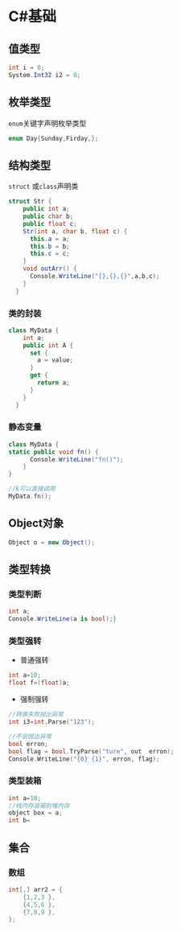 

# C#基础

## 值类型

```c#
int i = 0;
System.Int32 i2 = 0;
```

## 枚举类型

`enum`关键字声明枚举类型

```c#
enum Day{Sunday,Firday,};
```

## 结构类型

`struct` 或`class`声明类

```c#
struct Str {
    public int a;
    public char b;
    public float c;
    Str(int a, char b, float c) {
      this.a = a;
      this.b = b;
      this.c = c;
    }
    void outArr() {
      Console.WriteLine("{},{},{}",a,b,c);
    }
  }
```

### 类的封装

```c#
class MyData {
    int a;
    public int A {
      set {
        a = value;
      }
      get {
        return a;
      }
    }
  }
```

### 静态变量

```c#
class MyData {
static public void fn() {
      Console.WriteLine("fn()");
    }
}

//k可以直接调用
MyData.fn();
```



## Object对象

```c#
Object o = new Object();
```



## 类型转换

### 类型判断

```c#
int a;
Console.WriteLine(a is bool);}
```

### 类型强转

+ 普通强转

```c#
int a=10;
float f=(float)a;
```

+ 强制强转

```cpp
//转换失败抛出异常
int i3=int.Parse("123");

//不会抛出异常
bool erron;
bool flag = bool.TryParse("ture", out  erron);
Console.WriteLine("{0} {1}", erron, flag);
```

### 类型装箱

```cpp
int a=10;
//栈内存装箱到堆内存
object box = a;
int b=
```



## 集合

### 数组

```c#
int[,] arr2 = {
    {1,2,3 },
    {4,5,6 },
    {7,8,9 },
};
```

